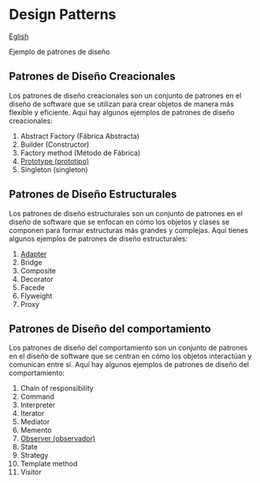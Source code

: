 # Design Patterns

[Eglish](README.md)

Ejemplo de patrones de diseño

## Patrones de Diseño Creacionales

Los patrones de diseño creacionales son un conjunto de patrones en el diseño de software que se utilizan para crear objetos de manera más flexible y eficiente. Aquí hay algunos ejemplos de patrones de diseño creacionales:

1. Abstract Factory (Fábrica Abstracta)
1. Builder (Constructor)
1. Factory method (Método de Fábrica)
1. [Prototype (prototipo)](./designs/creationalPatterns/prototype/README-es.md)
1. Singleton (singleton)

## Patrones de Diseño Estructurales

Los patrones de diseño estructurales son un conjunto de patrones en el diseño de software que se enfocan en cómo los objetos y clases se componen para formar estructuras más grandes y complejas. Aquí tienes algunos ejemplos de patrones de diseño estructurales:

1. [Adapter](designs/structuralPatterns/adataper/README-es.md)
1. Bridge
1. Composite
1. Decorator
1. Facede
1. Flyweight
1. Proxy

## Patrones de Diseño del comportamiento

Los patrones de diseño del comportamiento son un conjunto de patrones en el diseño de software que se centran en cómo los objetos interactúan y comunican entre sí. Aquí hay algunos ejemplos de patrones de diseño del comportamiento:

1. Chain of responsibility
1. Command
1. Interpreter
1. Iterator
1. Mediator
1. Memento
1. [Observer (observador)](designs/behavioralPatterns/observer/README-es.md)
1. State
1. Strategy
1. Template method
1. Visitor
